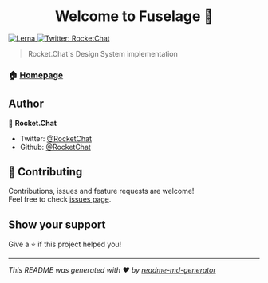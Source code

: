 <h1 align="center">Welcome to Fuselage 👋</h1>
<p>
  <a href="https://lerna.js.org/">
    <img alt="Lerna" src="https://img.shields.io/badge/maintained%20with-lerna-cc00ff.svg" target="_blank" />
  </a>
  <a href="https://twitter.com/RocketChat">
    <img alt="Twitter: RocketChat" src="https://img.shields.io/twitter/follow/RocketChat.svg?style=social" target="_blank" />
  </a>
</p>

> Rocket.Chat's Design System implementation

### 🏠 [Homepage](https://rocket.chat/Rocket.Chat.Fuselage)

## Author

👤 **Rocket.Chat**

* Twitter: [@RocketChat](https://twitter.com/RocketChat)
* Github: [@RocketChat](https://github.com/RocketChat)

## 🤝 Contributing

Contributions, issues and feature requests are welcome!<br />Feel free to check [issues page](https://github.com/RocketChat/Rocket.Chat.Fuselage/issues).

## Show your support

Give a ⭐️ if this project helped you!

***
_This README was generated with ❤️ by [readme-md-generator](https://github.com/kefranabg/readme-md-generator)_
